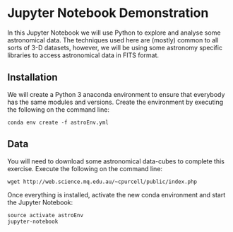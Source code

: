 # Jupyter Notebook Demonstration

In this Jupyter Notebook we will use Python to explore and analyse
some astronomical data. The techniques used here are (mostly) common
to all sorts of 3-D datasets, however, we will be using some astronomy
specific libraries to access astronomical data in FITS format.

## Installation

We will create a Python 3 anaconda environment to ensure that
everybody has the same modules and versions. Create the environment by
executing the following on the command line:
```
conda env create -f astroEnv.yml
```


## Data

You will need to download some astronomical data-cubes to complete
this exercise. Execute the following on the command line:
```
wget http://web.science.mq.edu.au/~cpurcell/public/index.php
```

Once everything is installed, activate the new conda environment and
start the Jupyter Notebook:

```
source activate astroEnv
jupyter-notebook
```








